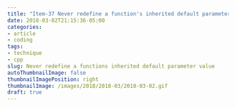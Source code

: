 ```yaml
---
title: "Item-37 Never redefine a function's inherited default parameter value"
date: 2018-03-02T21:15:36-05:00
categories:
- article
- coding
tags:
- technique
- cpp
slug: Never redefine a functions inherited default parameter value
autoThumbnailImage: false
thumbnailImagePosition: right
thumbnailImage: /images/2018/2018-03/2018-03-02.gif
draft: true
---
```


<!--more-->
